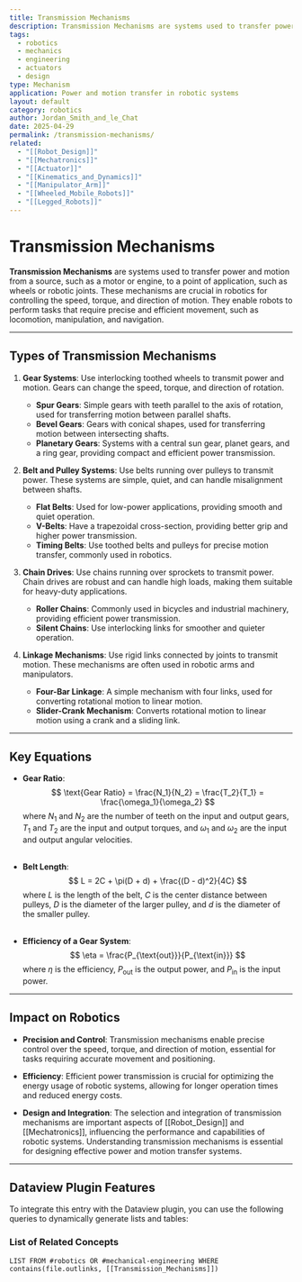 ```yaml
---
title: Transmission Mechanisms
description: Transmission Mechanisms are systems used to transfer power and motion from a source to a point of application in robotic systems.
tags:
  - robotics
  - mechanics
  - engineering
  - actuators
  - design
type: Mechanism
application: Power and motion transfer in robotic systems
layout: default
category: robotics
author: Jordan_Smith_and_le_Chat
date: 2025-04-29
permalink: /transmission-mechanisms/
related:
  - "[[Robot_Design]]"
  - "[[Mechatronics]]"
  - "[[Actuator]]"
  - "[[Kinematics_and_Dynamics]]"
  - "[[Manipulator_Arm]]"
  - "[[Wheeled_Mobile_Robots]]"
  - "[[Legged_Robots]]"
---
```


# Transmission Mechanisms

**Transmission Mechanisms** are systems used to transfer power and motion from a source, such as a motor or engine, to a point of application, such as wheels or robotic joints. These mechanisms are crucial in robotics for controlling the speed, torque, and direction of motion. They enable robots to perform tasks that require precise and efficient movement, such as locomotion, manipulation, and navigation.

---

## Types of Transmission Mechanisms

1. **Gear Systems**: Use interlocking toothed wheels to transmit power and motion. Gears can change the speed, torque, and direction of rotation.
   - **Spur Gears**: Simple gears with teeth parallel to the axis of rotation, used for transferring motion between parallel shafts.
   - **Bevel Gears**: Gears with conical shapes, used for transferring motion between intersecting shafts.
   - **Planetary Gears**: Systems with a central sun gear, planet gears, and a ring gear, providing compact and efficient power transmission.

2. **Belt and Pulley Systems**: Use belts running over pulleys to transmit power. These systems are simple, quiet, and can handle misalignment between shafts.
   - **Flat Belts**: Used for low-power applications, providing smooth and quiet operation.
   - **V-Belts**: Have a trapezoidal cross-section, providing better grip and higher power transmission.
   - **Timing Belts**: Use toothed belts and pulleys for precise motion transfer, commonly used in robotics.

3. **Chain Drives**: Use chains running over sprockets to transmit power. Chain drives are robust and can handle high loads, making them suitable for heavy-duty applications.
   - **Roller Chains**: Commonly used in bicycles and industrial machinery, providing efficient power transmission.
   - **Silent Chains**: Use interlocking links for smoother and quieter operation.

4. **Linkage Mechanisms**: Use rigid links connected by joints to transmit motion. These mechanisms are often used in robotic arms and manipulators.
   - **Four-Bar Linkage**: A simple mechanism with four links, used for converting rotational motion to linear motion.
   - **Slider-Crank Mechanism**: Converts rotational motion to linear motion using a crank and a sliding link.

---

## Key Equations

- **Gear Ratio**:
  $$
  \text{Gear Ratio} = \frac{N_1}{N_2} = \frac{T_2}{T_1} = \frac{\omega_1}{\omega_2}
  $$
  where $N_1$ and $N_2$ are the number of teeth on the input and output gears, $T_1$ and $T_2$ are the input and output torques, and $\omega_1$ and $\omega_2$ are the input and output angular velocities.
  <br></br>

- **Belt Length**:
  $$
  L = 2C + \pi(D + d) + \frac{(D - d)^2}{4C}
  $$
  where $L$ is the length of the belt, $C$ is the center distance between pulleys, $D$ is the diameter of the larger pulley, and $d$ is the diameter of the smaller pulley.
  <br></br>

- **Efficiency of a Gear System**:
  $$
  \eta = \frac{P_{\text{out}}}{P_{\text{in}}}
  $$
  where $\eta$ is the efficiency, $P_{\text{out}}$ is the output power, and $P_{\text{in}}$ is the input power.

---

## Impact on Robotics

- **Precision and Control**: Transmission mechanisms enable precise control over the speed, torque, and direction of motion, essential for tasks requiring accurate movement and positioning.

- **Efficiency**: Efficient power transmission is crucial for optimizing the energy usage of robotic systems, allowing for longer operation times and reduced energy costs.

- **Design and Integration**: The selection and integration of transmission mechanisms are important aspects of [[Robot_Design]] and [[Mechatronics]], influencing the performance and capabilities of robotic systems. Understanding transmission mechanisms is essential for designing effective power and motion transfer systems.

---

## Dataview Plugin Features

To integrate this entry with the Dataview plugin, you can use the following queries to dynamically generate lists and tables:

### List of Related Concepts
```dataview
LIST FROM #robotics OR #mechanical-engineering WHERE contains(file.outlinks, [[Transmission_Mechanisms]])
